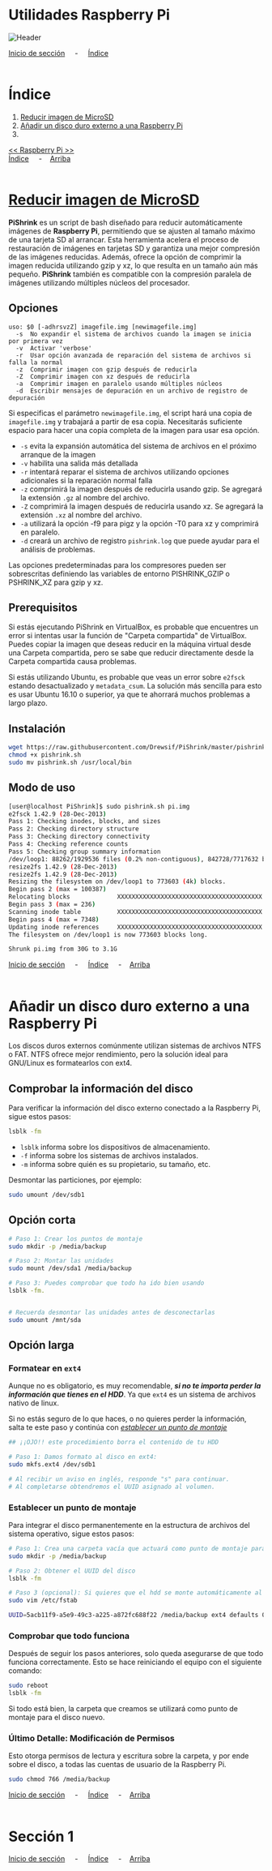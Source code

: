 # Utilidades Raspberry Pi

![Header](../img/ima-raspberrypi-utils-header-01.png)


[Inicio de sección](#Header) &nbsp; &nbsp; - &nbsp; &nbsp; [Índice](#índice)
<br><br>

# Índice
1. [Reducir imagen de MicroSD](#reducir-imagen-de-microsd)
2. [Añadir un disco duro externo a una Raspberry Pi](#añadir-un-disco-duro-externo-a-una-raspberry-pi)
3. []()

[<< Raspberry Pi >>](./raspberrypi.md)<br>
[Índice](#índice) &nbsp; &nbsp; - &nbsp; &nbsp;[Arriba](#header)
<br><br>

# [Reducir imagen de MicroSD](https://github.com/Drewsif/PiShrink/blob/master/README.md)
**PiShrink** es un script de bash diseñado para reducir automáticamente imágenes de **Raspberry Pi**, permitiendo que se ajusten al tamaño máximo de una tarjeta SD al arrancar. Esta herramienta acelera el proceso de restauración de imágenes en tarjetas SD y garantiza una mejor compresión de las imágenes reducidas. Además, ofrece la opción de comprimir la imagen reducida utilizando gzip y xz, lo que resulta en un tamaño aún más pequeño. **PiShrink** también es compatible con la compresión paralela de imágenes utilizando múltiples núcleos del procesador.

## Opciones
```
uso: $0 [-adhrsvzZ] imagefile.img [newimagefile.img]
  -s  No expandir el sistema de archivos cuando la imagen se inicia por primera vez
  -v  Activar 'verbose'
  -r  Usar opción avanzada de reparación del sistema de archivos si falla la normal
  -z  Comprimir imagen con gzip después de reducirla
  -Z  Comprimir imagen con xz después de reducirla
  -a  Comprimir imagen en paralelo usando múltiples núcleos
  -d  Escribir mensajes de depuración en un archivo de registro de depuración
```

Si especificas el parámetro `newimagefile.img`, el script hará una copia de `imagefile.img` y trabajará a partir de esa copia. Necesitarás suficiente espacio para hacer una copia completa de la imagen para usar esa opción.

* `-s` evita la expansión automática del sistema de archivos en el próximo arranque de la imagen
* `-v` habilita una salida más detallada
* `-r` intentará reparar el sistema de archivos utilizando opciones adicionales si la reparación normal falla
* `-z` comprimirá la imagen después de reducirla usando gzip. Se agregará la extensión `.gz` al nombre del archivo.
* `-Z` comprimirá la imagen después de reducirla usando xz. Se agregará la extensión `.xz` al nombre del archivo.
* `-a` utilizará la opción -f9 para pigz y la opción -T0 para xz y comprimirá en paralelo.
* `-d` creará un archivo de registro `pishrink.log` que puede ayudar para el análisis de problemas.

Las opciones predeterminadas para los compresores pueden ser sobrescritas definiendo las variables de entorno PISHRINK_GZIP o PSHRINK_XZ para gzip y xz.

## Prerequisitos
Si estás ejecutando PiShrink en VirtualBox, es probable que encuentres un error si intentas usar la función de "Carpeta compartida" de VirtualBox. Puedes copiar la imagen que deseas reducir en la máquina virtual desde una Carpeta compartida, pero se sabe que reducir directamente desde la Carpeta compartida causa problemas.

Si estás utilizando Ubuntu, es probable que veas un error sobre `e2fsck` estando desactualizado y `metadata_csum`. La solución más sencilla para esto es usar Ubuntu 16.10 o superior, ya que te ahorrará muchos problemas a largo plazo.

## Instalación

```bash
wget https://raw.githubusercontent.com/Drewsif/PiShrink/master/pishrink.sh
chmod +x pishrink.sh
sudo mv pishrink.sh /usr/local/bin
```

## Modo de uso

```bash
[user@localhost PiShrink]$ sudo pishrink.sh pi.img
e2fsck 1.42.9 (28-Dec-2013)
Pass 1: Checking inodes, blocks, and sizes
Pass 2: Checking directory structure
Pass 3: Checking directory connectivity
Pass 4: Checking reference counts
Pass 5: Checking group summary information
/dev/loop1: 88262/1929536 files (0.2% non-contiguous), 842728/7717632 blocks
resize2fs 1.42.9 (28-Dec-2013)
resize2fs 1.42.9 (28-Dec-2013)
Resizing the filesystem on /dev/loop1 to 773603 (4k) blocks.
Begin pass 2 (max = 100387)
Relocating blocks             XXXXXXXXXXXXXXXXXXXXXXXXXXXXXXXXXXXXXXXX
Begin pass 3 (max = 236)
Scanning inode table          XXXXXXXXXXXXXXXXXXXXXXXXXXXXXXXXXXXXXXXX
Begin pass 4 (max = 7348)
Updating inode references     XXXXXXXXXXXXXXXXXXXXXXXXXXXXXXXXXXXXXXXX
The filesystem on /dev/loop1 is now 773603 blocks long.

Shrunk pi.img from 30G to 3.1G
```

[Inicio de sección](#instalación) &nbsp; &nbsp; - &nbsp; &nbsp; [Índice](#índice) &nbsp; &nbsp; - &nbsp; &nbsp;[Arriba](#utilidades-raspberry-pi)
<br><br>

# Añadir un disco duro externo a una Raspberry Pi
Los discos duros externos comúnmente utilizan sistemas de archivos NTFS o FAT. NTFS ofrece mejor rendimiento, pero la solución ideal para GNU/Linux es formatearlos con ext4.

## Comprobar la información del disco
Para verificar la información del disco externo conectado a la Raspberry Pi, sigue estos pasos:

```bash
lsblk -fm
```
* `lsblk` informa sobre los dispositivos de almacenamiento.
* `-f` informa sobre los sistemas de archivos instalados.
* `-m` informa sobre quién es su propietario, su tamaño, etc.

Desmontar las particiones, por ejemplo:
```bash
sudo umount /dev/sdb1
```

## Opción corta

```bash
# Paso 1: Crear los puntos de montaje
sudo mkdir -p /media/backup

# Paso 2: Montar las unidades
sudo mount /dev/sda1 /media/backup

# Paso 3: Puedes comprobar que todo ha ido bien usando
lsblk -fm.


# Recuerda desmontar las unidades antes de desconectarlas
sudo umount /mnt/sda
```

## Opción larga

### Formatear en `ext4`
Aunque no es obligatorio, es muy recomendable, ***si no te importa perder la información que tienes en el HDD***. Ya que `ext4` es un sistema de archivos nativo de linux.

Si no estás seguro de lo que haces, o no quieres perder la información, salta te este paso y continúa con *[establecer un punto de montaje](#establecer-un-punto-de-montaje)*

```bash
## ¡¡OJO!! este procedimiento borra el contenido de tu HDD

# Paso 1: Damos formato al disco en ext4:
sudo mkfs.ext4 /dev/sdb1

# Al recibir un aviso en inglés, responde "s" para continuar.
# Al completarse obtendremos el UUID asignado al volumen.
```

### Establecer un punto de montaje
Para integrar el disco permanentemente en la estructura de archivos del sistema operativo, sigue estos pasos:

```bash
# Paso 1: Crea una carpeta vacía que actuará como punto de montaje para el disco. Para montar unidades se suele usar la ruta '/mnt' o '/media/
sudo mkdir -p /media/backup

# Paso 2: Obtener el UUID del disco
lsblk -fm

# Paso 3 (opcional): Si quieres que el hdd se monte automáticamente al arranque del sistema, añade al final del archivo 'fstab' la siguiente información con el formato indicado (usa el UUID de tu disco y la ruta de la carpeta que has creado en el paso anterior):
sudo vim /etc/fstab

UUID=5acb11f9-a5e9-49c3-a225-a872fc688f22 /media/backup ext4 defaults 0 0
```

### Comprobar que todo funciona
Después de seguir los pasos anteriores, solo queda asegurarse de que todo funciona correctamente. Esto se hace reiniciando el equipo con el siguiente comando:

```bash
sudo reboot
lsblk -fm
```
Si todo está bien, la carpeta que creamos se utilizará como punto de montaje para el disco nuevo.

### Último Detalle: Modificación de Permisos
Esto otorga permisos de lectura y escritura sobre la carpeta, y por ende sobre el disco, a todas las cuentas de usuario de la Raspberry Pi.
```bash
sudo chmod 766 /media/backup
```

[Inicio de sección](#añadir-un-disco-duro-externo-a-una-raspberry-pi) &nbsp; &nbsp; - &nbsp; &nbsp; [Índice](#índice) &nbsp; &nbsp; - &nbsp; &nbsp;[Arriba](#header)
<br><br>

# Sección 1



[Inicio de sección](#sección-1) &nbsp; &nbsp; - &nbsp; &nbsp; [Índice](#índice) &nbsp; &nbsp; - &nbsp; &nbsp;[Arriba](#header)
<br><br>